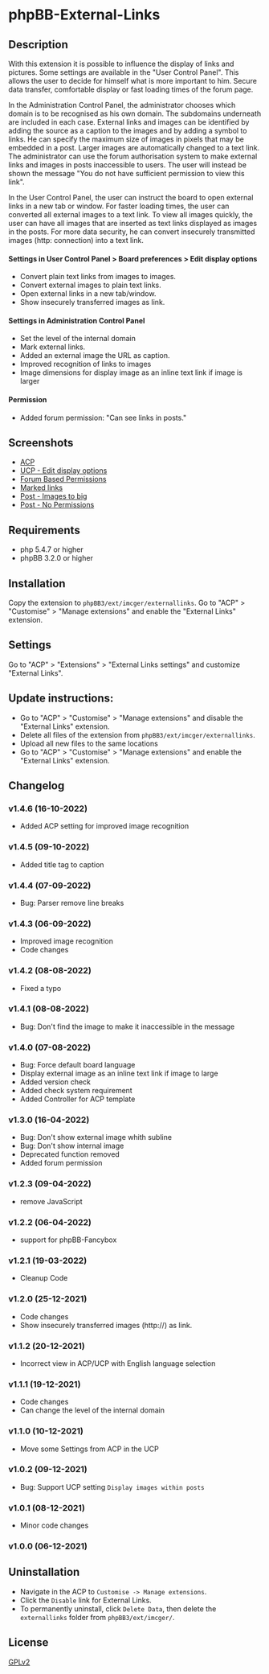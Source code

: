 # phpBB-External-Links

## Description
With this extension it is possible to influence the display of links and pictures. Some settings are available in the "User Control Panel". This allows the user to decide for himself what is more important to him. Secure data transfer, comfortable display or fast loading times of the forum page.

In the Administration Control Panel, the administrator chooses which domain is to be recognised as his own domain. The subdomains underneath are included in each case.
External links and images can be identified by adding the source as a caption to the images and by adding a symbol to links.
He can specify the maximum size of images in pixels that may be embedded in a post. Larger images are automatically changed to a text link.
The administrator can use the forum authorisation system to make external links and images in posts inaccessible to users. The user will instead be shown the message "You do not have sufficient permission to view this link".

In the User Control Panel, the user can instruct the board to open external links in a new tab or window.
For faster loading times, the user can converted all external images to a text link.
To view all images quickly, the user can have all images that are inserted as text links displayed as images in the posts.
For more data security, he can convert insecurely transmitted images (http: connection) into a text link.

#### Settings in User Control Panel > Board preferences > Edit display options
- Convert plain text links from images to images.
- Convert external images to plain text links.
- Open external links in a new tab/window.
- Show insecurely transferred images as link.

#### Settings in Administration Control Panel
- Set the level of the internal domain
- Mark external links.
- Added an external image the URL as caption.
- Improved recognition of links to images
- Image dimensions for display image as an inline text link if image is larger

#### Permission
- Added forum permission: "Can see links in posts."

## Screenshots
- [ACP](https://raw.githubusercontent.com/IMC-GER/images/main/screenshots/externallinks/de/acp.jpg)
- [UCP - Edit display options](https://raw.githubusercontent.com/IMC-GER/images/main/screenshots/externallinks/de/ucp.jpg)
- [Forum Based Permissions](https://raw.githubusercontent.com/IMC-GER/images/main/screenshots/externallinks/de/permission.jpg)
- [Marked links](https://raw.githubusercontent.com/IMC-GER/images/main/screenshots/externallinks/de/post_image.jpg)
- [Post - Images to big](https://raw.githubusercontent.com/IMC-GER/images/main/screenshots/externallinks/de/post_error.jpg)
- [Post - No Permissions](https://raw.githubusercontent.com/IMC-GER/images/main/screenshots/externallinks/de/post_permission.jpg)

## Requirements
- php 5.4.7 or higher
- phpBB 3.2.0 or higher

## Installation
Copy the extension to `phpBB3/ext/imcger/externallinks`.
Go to "ACP" > "Customise" > "Manage extensions" and enable the "External Links" extension.

## Settings
Go to "ACP" > "Extensions" > "External Links settings" and customize "External Links".

## Update instructions:
- Go to "ACP" > "Customise" > "Manage extensions" and disable the "External Links" extension.
- Delete all files of the extension from `phpBB3/ext/imcger/externallinks`.
- Upload all new files to the same locations
- Go to "ACP" > "Customise" > "Manage extensions" and enable the "External Links" extension.

## Changelog

### v1.4.6 (16-10-2022)
- Added ACP setting for improved image recognition

### v1.4.5 (09-10-2022)
- Added title tag to caption

### v1.4.4 (07-09-2022)
- Bug: Parser remove line breaks

### v1.4.3 (06-09-2022)
- Improved image recognition
- Code changes

### v1.4.2 (08-08-2022)
- Fixed a typo

### v1.4.1 (08-08-2022)
- Bug: Don't find the image to make it inaccessible in the message

### v1.4.0 (07-08-2022)
- Bug: Force default board language
- Display external image as an inline text link if image to large
- Added version check
- Added check system requirement
- Added Controller for ACP template

### v1.3.0 (16-04-2022)
- Bug: Don't show external image whith subline
- Bug: Don't show internal image
- Deprecated function removed
- Added forum permission

### v1.2.3 (09-04-2022)
- remove JavaScript

### v1.2.2 (06-04-2022)
- support for phpBB-Fancybox

### v1.2.1 (19-03-2022)
- Cleanup Code

### v1.2.0 (25-12-2021)
- Code changes
- Show insecurely transferred images (http://) as link.

### v1.1.2 (20-12-2021)
- Incorrect view in ACP/UCP with English language selection

### v1.1.1 (19-12-2021)
- Code changes
- Can change the level of the internal domain

### v1.1.0 (10-12-2021)
- Move some Settings from ACP in the UCP

### v1.0.2 (09-12-2021)
- Bug: Support UCP setting `Display images within posts`

### v1.0.1 (08-12-2021)
- Minor code changes

### v1.0.0 (06-12-2021)

## Uninstallation
- Navigate in the ACP to `Customise -> Manage extensions`.
- Click the `Disable` link for External Links.
- To permanently uninstall, click `Delete Data`, then delete the `externallinks` folder from `phpBB3/ext/imcger/`.

## License
[GPLv2](https://www.gnu.org/licenses/old-licenses/gpl-2.0.en.html)
